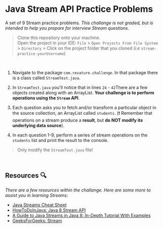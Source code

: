 # Java Stream API Practice Problems
A set of 9 Stream practice problems. *This challange is not graded, but is intended to help you prepare for interview Stream questions*.

> Clone this repository onto your machine. <br>
> Open the project in your IDE: `File` > `Open Projects From File System` > `Directory` > Click on the project folder that you cloned (*i.e* `stream-practice-yourUsername`)<br>

<br>

1. Navigate to the package `com.revature.challenge`.  In that package there is a class called `StreamTest.java`.

2. In `StreamTest.java` you'll notice that in lines `24` - `42`There are a few objects created along with an ArrayList.  **Your challenge is to perform operations using the `Stream` API**.

3. Each question asks you to fetch and/or transform a particular object in the source collection, an ArrayList called `students`. (:exclamation: Remember that operations on a stream produce a **result**, but **do NOT modify its underlying data source**). 

4. In each question 1-9, perform a series of stream operations on the `students` list and print the result to the console.

  > Only modify the `StreamTest.java` file!

<br>


## Resources :mag:
*There are a few resources within the challange.  Here are some more to assist you in learning Streams*:

- [Java Streams Cheat Sheet](https://www.jrebel.com/blog/java-streams-cheat-sheet)
- [HowToDoInJava: Java 8 Stream API](https://howtodoinjava.com/java8/java-streams-by-examples/#covert_streams_to_collection)
- [A Guide to Java Streams in Java 8: In-Depth Tutorial With Examples](https://stackify.com/streams-guide-java-8/)
- [GeeksForGeeks: Stream](https://www.geeksforgeeks.org/stream-in-java/)
